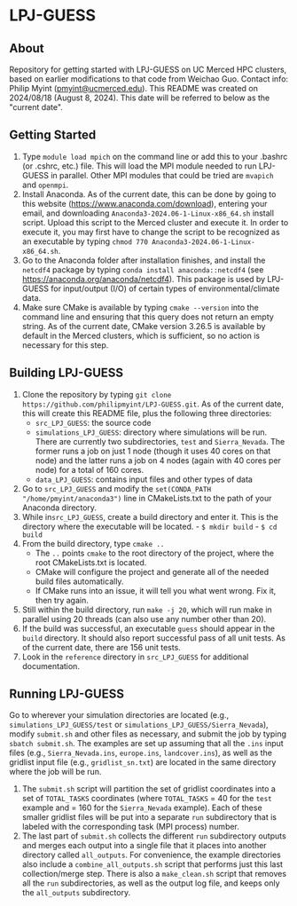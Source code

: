 # LPJ-GUESS
## About

Repository for getting started with LPJ-GUESS on UC Merced HPC clusters, based on earlier modifications to that code from Weichao Guo. Contact info: Philip Myint (pmyint@ucmerced.edu). This README was created on 2024/08/18 (August 8, 2024). This date will be referred to below as the "current date".

## Getting Started

1. Type `module load mpich` on the command line or add this to your .bashrc (or .cshrc, etc.) file. This will load the MPI module needed to run LPJ-GUESS in parallel. Other MPI modules that could be tried are `mvapich` and `openmpi`.
2. Install Anaconda. As of the current date, this can be done by going to this website (https://www.anaconda.com/download), entering your email, and downloading `Anaconda3-2024.06-1-Linux-x86_64.sh` install script. Upload this script to the Merced cluster and execute it. In order to execute it, you may first have to change the script to be recognized as an executable by typing `chmod 770 Anaconda3-2024.06-1-Linux-x86_64.sh`.
3. Go to the Anaconda folder after installation finishes, and install the `netcdf4` package by typing `conda install anaconda::netcdf4` (see https://anaconda.org/anaconda/netcdf4). This package is used by LPJ-GUESS for input/output (I/O) of certain types of environmental/climate data.
4. Make sure CMake is available by typing `cmake --version` into the command line and ensuring that this query does not return an empty string. As of the current date, CMake version 3.26.5 is available by default in the Merced clusters, which is sufficient, so no action is necessary for this step.

## Building LPJ-GUESS

1. Clone the repository by typing `git clone https://github.com/philipmyint/LPJ-GUESS.git`. As of the current date, this will create this README file, plus the following three directories:
	- `src_LPJ_GUESS`: the source code
	- `simulations_LPJ_GUESS`: directory where simulations will be run. There are currently two subdirectories, `test` and `Sierra_Nevada`. The former runs a job on just 1 node 	      (though it uses 40 cores on that node) and the latter runs a job on 4 nodes (again with 40 cores per node) for a total of 160 cores.
	- `data_LPJ_GUESS`: contains input files and other types of data 
2. Go to `src_LPJ_GUESS` and modify the `set(CONDA_PATH "/home/pmyint/anaconda3")` line in CMakeLists.txt to the path of your Anaconda directory.
3. While in`src_LPJ_GUESS`, create a build directory and enter it. This is the directory where the executable will be located.
    	- `$ mkdir build`
    	- `$ cd build`
4. From the build directory, type `cmake ..`
	- The `..` points `cmake` to the root directory of the project, where the root CMakeLists.txt is located.
	- CMake will configure the project and generate all of the needed build files automatically.
	- If CMake runs into an issue, it will tell you what went wrong. Fix it, then try again.
5. Still within the build directory, run `make -j 20`, which will run make in parallel using 20 threads (can also use any number other than 20).
6. If the build was successful, an executable `guess` should appear in the `build` directory. It should also report successful pass of all unit tests. As of the current date, there are 156 unit tests.
7. Look in the `reference` directory in `src_LPJ_GUESS` for additional documentation.

## Running LPJ-GUESS

Go to wherever your simulation directories are located (e.g., `simulations_LPJ_GUESS/test` or `simulations_LPJ_GUESS/Sierra_Nevada`), modify `submit.sh` and other files as necessary, and submit the job by typing `sbatch submit.sh`. The examples are set up assuming that all the `.ins` input files (e.g., `Sierra_Nevada.ins`, `europe.ins`, `landcover.ins`), as well as the gridlist input file (e.g., `gridlist_sn.txt`) are located in the same directory where the job will be run.
1. The `submit.sh` script will partition the set of gridlist coordinates into a set of `TOTAL_TASKS` coordinates (where `TOTAL_TASKS` = 40 for the `test` example and = 160 for the `Sierra_Nevada` example). Each of these smaller gridlist files will be put into a separate `run` subdirectory that is labeled with the corresponding task (MPI process) number.
2. The last part of `submit.sh` collects the different `run` subdirectory outputs and merges each output into a single file that it places into another directory called `all_outputs`. For convenience, the example directories also include a `combine_all_outputs.sh` script that performs just this last collection/merge step. There is also a `make_clean.sh` script that removes all the `run` subdirectories, as well as the output log file, and keeps only the `all_outputs` subdirectory.
